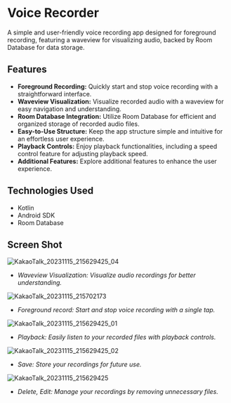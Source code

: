 # Voice Recorder

A simple and user-friendly voice recording app designed for foreground recording, featuring a waveview for visualizing audio, backed by Room Database for data storage.

## Features

- **Foreground Recording:** Quickly start and stop voice recording with a straightforward interface.
- **Waveview Visualization:** Visualize recorded audio with a waveview for easy navigation and understanding.
- **Room Database Integration:** Utilize Room Database for efficient and organized storage of recorded audio files.
- **Easy-to-Use Structure:** Keep the app structure simple and intuitive for an effortless user experience.
- **Playback Controls:** Enjoy playback functionalities, including a speed control feature for adjusting playback speed.
- **Additional Features:** Explore additional features to enhance the user experience.

## Technologies Used

- Kotlin
- Android SDK
- Room Database

## Screen Shot
![KakaoTalk_20231115_215629425_04](https://github.com/jobsdone24/voice_recorder/assets/105256600/8ec4df51-eb88-42bf-a003-5533053bbe4d)
- *Waveview Visualization: Visualize audio recordings for better understanding.*

![KakaoTalk_20231115_215702173](https://github.com/jobsdone24/voice_recorder/assets/105256600/13b8dc56-35f1-44fd-878c-eff64939ddd7)
- *Foreground record: Start and stop voice recording with a single tap.*

![KakaoTalk_20231115_215629425_01](https://github.com/jobsdone24/voice_recorder/assets/105256600/e89332f7-f23b-44d9-b46f-8f6f83e46ece)
- *Playback: Easily listen to your recorded files with playback controls.*

![KakaoTalk_20231115_215629425_02](https://github.com/jobsdone24/voice_recorder/assets/105256600/380398ed-6d73-4ceb-b0bf-e151d365f18f)
- *Save: Store your recordings for future use.*

![KakaoTalk_20231115_215629425](https://github.com/jobsdone24/voice_recorder/assets/105256600/d57e0b9e-df33-4bff-b015-67df749e88a5)
- *Delete, Edit: Manage your recordings by removing unnecessary files.*

